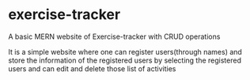 # exercise-tracker

A basic MERN website of Exercise-tracker with CRUD operations

It is a simple website where one can register users(through names) and store the information of the registered users by selecting the registered users and can edit and delete those list of activities
